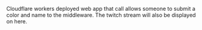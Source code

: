 Cloudflare workers deployed web app that call allows someone to submit a color and name to the middleware. The twitch stream will also be displayed on here.